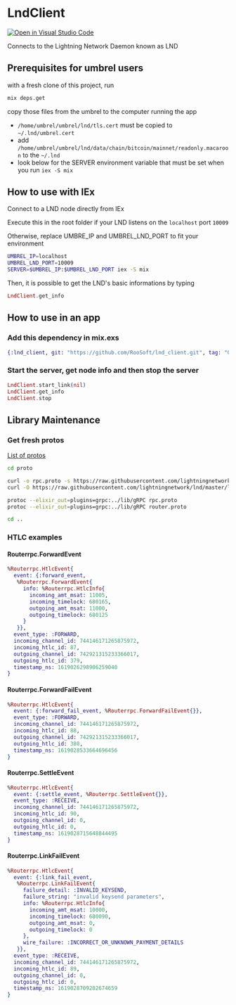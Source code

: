 # LndClient

[![Open in Visual Studio Code](https://open.vscode.dev/badges/open-in-vscode.svg)](https://open.vscode.dev/roosoft/lnd_client)

Connects to the Lightning Network Daemon known as LND

## Prerequisites for umbrel users

with a fresh clone of this project, run 

```bash
mix deps.get
```

copy those files from the umbrel to the computer running the app

- `/home/umbrel/umbrel/lnd/tls.cert` must be copied to `~/.lnd/umbrel.cert`
- add `/home/umbrel/umbrel/lnd/data/chain/bitcoin/mainnet/readonly.macaroon` to the `~/.lnd`
- look below for the SERVER environment variable that must be set when you run `iex -S mix`

## How to use with IEx

Connect to a LND node directly from IEx

Execute this in the root folder if your LND listens on the `localhost` port `10009`

Otherwise, replace UMBRE_IP and UMBREL_LND_PORT to fit your environment

```bash
UMBREL_IP=localhost
UMBREL_LND_PORT=10009
SERVER=$UMBREL_IP:$UMBREL_LND_PORT iex -S mix
```

Then, it is possible to get the LND's basic informations by typing

```elixir
LndClient.get_info
```

## How to use in an app

### Add this dependency in mix.exs

```elixir
{:lnd_client, git: "https://github.com/RooSoft/lnd_client.git", tag: "0.1"}
```

### Start the server, get node info and then stop the server

```elixir
LndClient.start_link(nil)
LndClient.get_info
LndClient.stop
```

## Library Maintenance

### Get fresh protos

[List of protos](https://api.lightning.community/#lnd-grpc-api-reference)

```bash
cd proto

curl -o rpc.proto -s https://raw.githubusercontent.com/lightningnetwork/lnd/master/lnrpc/rpc.proto
curl -O https://raw.githubusercontent.com/lightningnetwork/lnd/master/lnrpc/routerrpc/router.proto

protoc --elixir_out=plugins=grpc:../lib/gRPC rpc.proto
protoc --elixir_out=plugins=grpc:../lib/gRPC router.proto

cd ..
```

### HTLC examples

#### Routerrpc.ForwardEvent

```elixir
%Routerrpc.HtlcEvent{
  event: {:forward_event,
   %Routerrpc.ForwardEvent{
     info: %Routerrpc.HtlcInfo{
       incoming_amt_msat: 11005,
       incoming_timelock: 680165,
       outgoing_amt_msat: 11000,
       outgoing_timelock: 680125
     }
   }},
  event_type: :FORWARD,
  incoming_channel_id: 744146171265875972,
  incoming_htlc_id: 87,
  outgoing_channel_id: 742921315233366017,
  outgoing_htlc_id: 379,
  timestamp_ns: 1619026298906259040
}
```

#### Routerrpc.ForwardFailEvent

```elixir
%Routerrpc.HtlcEvent{
  event: {:forward_fail_event, %Routerrpc.ForwardFailEvent{}},
  event_type: :FORWARD,
  incoming_channel_id: 744146171265875972,
  incoming_htlc_id: 88,
  outgoing_channel_id: 742921315233366017,
  outgoing_htlc_id: 380,
  timestamp_ns: 1619028533664696456
}
```

#### Routerrpc.SettleEvent

```elixir
%Routerrpc.HtlcEvent{
  event: {:settle_event, %Routerrpc.SettleEvent{}},
  event_type: :RECEIVE,
  incoming_channel_id: 744146171265875972,
  incoming_htlc_id: 90,
  outgoing_channel_id: 0,
  outgoing_htlc_id: 0,
  timestamp_ns: 1619028715648844495
}
```

#### Routerrpc.LinkFailEvent

```elixir
%Routerrpc.HtlcEvent{
  event: {:link_fail_event,
   %Routerrpc.LinkFailEvent{
     failure_detail: :INVALID_KEYSEND,
     failure_string: "invalid keysend parameters",
     info: %Routerrpc.HtlcInfo{
       incoming_amt_msat: 10000,
       incoming_timelock: 680090,
       outgoing_amt_msat: 0,
       outgoing_timelock: 0
     },
     wire_failure: :INCORRECT_OR_UNKNOWN_PAYMENT_DETAILS
   }},
  event_type: :RECEIVE,
  incoming_channel_id: 744146171265875972,
  incoming_htlc_id: 89,
  outgoing_channel_id: 0,
  outgoing_htlc_id: 0,
  timestamp_ns: 1619028709202674659
}
```

